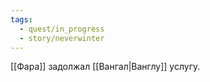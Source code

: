 ```yaml
---
tags:
  - quest/in_progress
  - story/neverwinter
---
```


[[Фара]] задолжал [[Вангал|Ванглу]] услугу.
